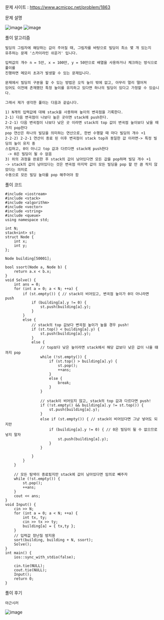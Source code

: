 문제 사이트 : https://www.acmicpc.net/problem/1863

문제 설명

![image](https://github.com/user-attachments/assets/9e0a7295-644c-41d8-ae94-60650e63ce72)
![image](https://github.com/user-attachments/assets/d38880fd-954d-4d1a-aeba-5df0745da64e)

풀이 알고리즘

    빌딩의 그림자에 해당하는 값이 주어질 때, 그림자를 바탕으로 빌딩이 최소 몇 개 있는지
    유추하는 문제 '스카이라인 쉬운거' 입니다.

    입력값의 개수 n = 5만, x = 100만, y = 50만으로 배열을 사용하거나 체크하는 방식으로 풀이를
    진행하면 메모리 초과가 발생할 수 있는 문제입니다.

    문제에서 빌딩의 구분을 할 수 있는 방법은 오직 높이 밖에 없고, 아무리 멀리 떨어져
    있어도 이전에 존재했던 특정 높이를 유지하고 있다면 하나의 빌딩이 있다고 가정할 수 있습니다.

    그래서 제가 생각한 풀이는 다음과 같습니다.

    1) N개의 입력값에 대해 stack을 사용하여 높이의 변곡점을 기록한다.
    2-1) 다음 변곡점이 나보다 높은 곳이면 stack에 push한다.
    2-2-1) 다음 변곡점이 나보다 낮은 곳 이라면 stack의 top 값이 변곡점 높이보다 낮을 때가지 pop한다
    pop 연산은 하나의 빌딩을 의미하는 연산으로, 한번 수행할 때 마다 빌딩의 개수 +1
    2-2-2) 2-2-1 연산이 종료 된 이후 변곡점이 stack top과 동일한 값 이라면-> 특정 빌딩의 높이 유지 중
    스킵하고, 0이 아니고 top 값과 다르다면 stack에 push한다
     -> 0은 빌딩이 될 수 없음
    3) 위의 과정을 완료한 후 stack의 값이 남아있다면 모든 값을 pop하며 빌딩 개수 +1
    -> stack의 값이 남아있다는 것은 변곡점 마지막 값이 모든 빌딩을 pop 할 만 큼 작지 않았다는 의미로
    수동으로 모든 빌딩 높이를 pop 해주어야 함

풀이 코드

    #include <iostream>
    #include <stack>
    #include <algorithm>
    #include <vector>
    #include <string>
    #include <queue>
    using namespace std;
    
    int N;
    stack<int> st;
    struct Node {
        int x;
        int y;
    };
    
    Node building[50001];
    
    bool ssort(Node a, Node b) {
        return a.x < b.x;
    }
    void Solve() {
        int ans = 0;
        for (int a = 0; a < N; ++a) {
            if (st.empty()) { // stack이 비어있고, 변곡점 높이가 0이 아니라면 push
                if (building[a].y != 0) {
                    st.push(building[a].y);
                }
            }
            else {
                // stack의 top 값보다 변곡점 높이가 높을 경우 push!
                if (st.top() < building[a].y) {
                    st.push(building[a].y);
                }
                else {
                    // top보다 낮은 높이라면 stack에서 해당 값보다 낮은 값이 나올 떄 까지 pop
                    while (!st.empty()) { 
                        if (st.top() > building[a].y) {
                            st.pop();
                            ++ans;
                        }
                        else {
                            break;
                        }
                    }
    
                    // stack이 비어있지 않고, stack의 top 값과 다르다면 push!
                    if (!st.empty() && building[a].y != st.top()) {
                        st.push(building[a].y);
                    }
                    else if (st.empty()) { // stack이 비어있다면 그냥 넣어도 되지만
                        if (building[a].y != 0) { // 0은 빌딩이 될 수 없으므로 넣지 말자
                            st.push(building[a].y);
                        }
                    }
    
                }
            }
        }
    
        // 모든 탐색이 종료됬지만 stack에 값이 남아있다면 임의로 빼주자
        while (!st.empty()) {
            st.pop();
            ++ans;
        }
        cout << ans;
    }
    void Input() {
        cin >> N;
        for (int a = 0; a < N; ++a) {
            int tx, ty;
            cin >> tx >> ty;
            building[a] = { tx,ty };
        }
        // 입력값 장난질 방지용
        sort(building, building + N, ssort);
        Solve();
    }
    int main() {
        ios::sync_with_stdio(false);
    
        cin.tie(NULL);
        cout.tie(NULL);
        Input();
        return 0;
    }

풀이 후기

    야근시러

![image](https://github.com/user-attachments/assets/0bd8d071-02f9-4c01-a6e0-e34596583235)
